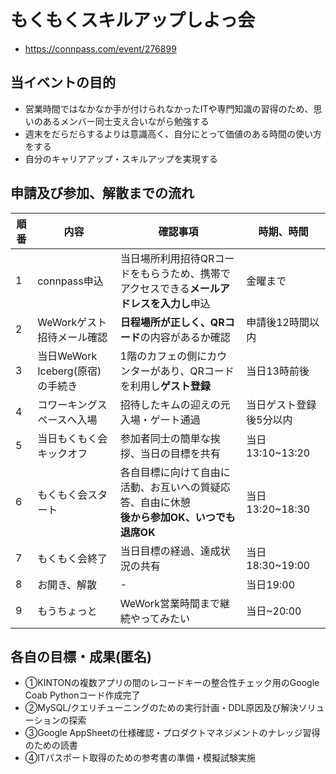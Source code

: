 # もくもくスキルアップしよっ会
 - https://connpass.com/event/276899

## 当イベントの目的
 - 営業時間ではなかなか手が付けられなかったITや専門知識の習得のため、思いのあるメンバー同士支え合いながら勉強する
 - 週末をだらだらするよりは意識高く、自分にとって価値のある時間の使い方をする
 - 自分のキャリアアップ・スキルアップを実現する

## 申請及び参加、解散までの流れ
| 順番 | 内容 | 確認事項 | 時期、時間 |
| -- | -- | -- | -- |
| 1 | connpass申込 | 当日場所利用招待QRコードをもらうため、携帯でアクセスできる**メールアドレスを入力し**申込 | 金曜まで|
| 2 | WeWorkゲスト招待メール確認 | **日程場所が正しく、QRコード**の内容があるか確認 | 申請後12時間以内 |
| 3 | 当日WeWork Iceberg(原宿)の手続き | 1階のカフェの側にカウンターがあり、QRコードを利用し**ゲスト登録** | 当日13時前後 |
| 4 | コワーキングスペースへ入場 | 招待したキムの迎えの元入場・ゲート通過 | 当日ゲスト登録後5分以内 |
| 5 | 当日もくもく会キックオフ | 参加者同士の簡単な挨拶、当日の目標を共有 | 当日13:10~13:20 |
| 6 | もくもく会スタート | 各自目標に向けて自由に活動、お互いへの質疑応答、自由に休憩<br/>**後から参加OK、いつでも退席OK**| 当日13:20~18:30 |
| 7 | もくもく会終了 | 当日目標の経過、達成状況の共有 |当日18:30~19:00 |
| 8 | お開き、解散 | - | 当日19:00 |
| 9 | もうちょっと | WeWork営業時間まで継続やってみたい | 当日~20:00 |

## 各自の目標・成果(匿名)
 - ①KINTONの複数アプリの間のレコードキーの整合性チェック用のGoogle Coab Pythonコード作成完了
 - ②MySQL/クエリチューニングのための実行計画・DDL原因及び解決ソリューションの探索
 - ③Google AppSheetの仕様確認・プロダクトマネジメントのナレッジ習得のための読書
 - ④ITパスポート取得のための参考書の準備・模擬試験実施
 